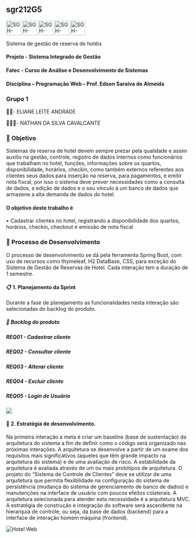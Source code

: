 ## sgr212G5


<img align="center" alt="SGH-Spring" height="40" width="40" src="https://img.icons8.com/color/50/000000/spring-logo.png"/> <img align="center" alt="SGH-Html" height="40" width="40" src="https://img.icons8.com/color/48/000000/html-5--v1.png"/> <img  align="center" alt="SGH-Spring" height="40" width="40" src="https://img.icons8.com/color/48/000000/java-coffee-cup-logo--v1.png"/> <img align="center" alt="SGH-Spring" height="40" width="40" src="https://img.icons8.com/color/48/000000/css-filetype.png"/> <img align="center" alt="SGH-Spring" height="40" width="40" src="https://user-images.githubusercontent.com/70579559/137030731-be2a32d1-b536-4cd1-b383-05268847a097.png"/>

Sistema de gestão de reserva de hotéis
#### Projeto - Sistema Integrado de Gestão
#### Fatec - Curso de Análise e Desenvolvimento de Sistemas
#### Disciplina – Programação Web – Prof. Edson Saraiva de Almeida
### Grupo 1
👩‍💻- ELIANE LEITE ANDRADE

👨🏻‍💻- NATHAN DA SILVA CAVALCANTE

### 🎯 Objetivo
Sistemas de reserva de hotel devem sempre prezar pela qualidade e assim auxilio na gestão, controle, registro de dados internos como
funcionários que trabalham no hotel, funções, informações sobre os quartos, disponibilidade, horários, checkin, como também externos 
referentes aos clientes seus dados para inserção na reserva, para pagamentos, e emitir nota fiscal, por isso o sistema deve prever
necessidades como a consulta de dados, a edição de dados e o seu vínculo á um banco de dados que armazene a alta demanda de dados 
do hotel.

#### O objetivo deste trabalho é 
•	Cadastrar clientes no hotel, registrando a disponibilidade dos quartos, horários, checkin, checkout e emissão de nota fiscal

### 🔨 Processo de Desenvolvimento
O processo de desenvolvimento se dá pela ferramenta Spring Boot, com uso de recursos como thymeleaf, H2 DataBase, CSS, para exceção do
Sistema de Gestão de Reservas de Hotel. Cada interação tem a duração de 1 semestre.

#### 📋 1. Planejamento da Sprint
Durante a fase de planejamento as funcionalidades nesta interação são selecionadas do backlog do produto.

##### 📑 Backlog do produto

##### REQ01 - Cadastrar cliente
##### REQ02 - Consultar cliente
##### REQ03 - Alterar cliente
##### REQ04 - Excluir cliente
##### REQ05 - Login de Usuário

![ ](https://j.gifs.com/nRz0mP.gif)

#### 📌 2. Estratégia de desenvolvimento.
Na primeira interação a meta é criar um baseline (base de sustentação) da arquitetura do sistema a fim de definir como o código será
organizado nas próximas interações. A arquitetura se desenvolve a partir de um exame dos requisitos mais significativos (aqueles que
têm grande impacto na arquitetura do sistema) e de uma avaliação de risco. A estabilidade da arquitetura é avaliada através de um ou
mais protótipos de arquitetura. O projeto do “Sistema de Controle de Clientes” deve se utilizar de uma arquitetura que permita
flexibilidade na configuração do sistema de persistência (mudança do sistema de gerenciamento de banco de dados) e manutenções na
interface de usuário com poucos efeitos colaterais. A arquitetura selecionada para atender esta necessidade é a arquitetura MVC.
A estratégia de construção e integração do software será ascendente na hierarquia de controle, ou seja, da base de dados (backend) para
a interface de interação homem máquina (frontend).


![Hotel Web](https://user-images.githubusercontent.com/70579559/137737236-685f0c3b-6d53-4d01-b35d-684d8dcf6f3b.jpg)
